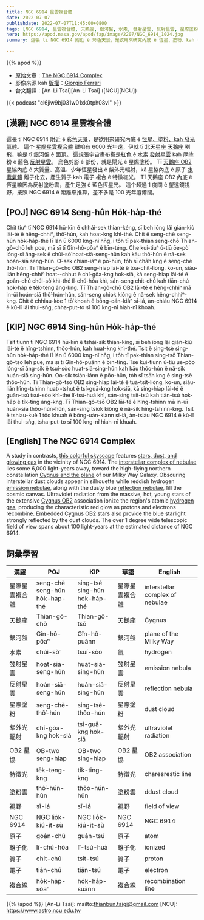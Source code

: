 ```yaml
---
title: NGC 6914 星雲複合體
date: 2022-07-07
publishdate: 2022-07-07T11:45:00+0800
tags: [NGC 6914, 星雲複合體, 天鵝座, 銀河盤, 水素, 發射星雲, 反射星雲, 星際塗粉, 紫外光輻射, 星協, OB2 星協, 特徵光, 塗粉雲, 視野, 離子化, 質子, 電子, 原子, 複合線]
hero: https://apod.nasa.gov/apod/fap/image/2207/NGC_6914_1024.jpg
summary: 這張 tī NGC 6914 附近 ê 彩色天景，是欲用來研究內底 ê 恆星、塗粉、kah 發光氣體。

---
```


{{% apod %}}

- 原始文章：[The NGC 6914 Complex](https://apod.nasa.gov/apod/ap220707.html)
- 影像來源 kah [版權][copyright]：[Giorgio Ferrari](https://www.astrobin.com/users/GiorgioFerrari/)
- 台文翻譯：[An-Li Tsai][An-Li Tsai] ([NCU][NCU])

{{< podcast "cl6jiw9bj031w01xk0tph08vl" >}}

## [漢羅] NGC 6914 星雲複合體
這張 tī NGC 6914 附近 ê [彩色天景][this colorful skyscape]，是欲用來研究內底 ê [恆星、塗粉、kah 發光氣體][stars, dust, and glowing gas]。
這个 [星際星雲複合體][interstellar complex of nebulae] 離咱有 6000 光年遠，伊就 tī 北天星座 [天鵝座][Cygnus and the plane] 咧飛，嘛是 tī 銀河盤 ê 面頂。
這規張宇宙畫布攏是紅色 ê 水素 [發射星雲][emission nebulae] kah 厚塗粉 ê 藍色 [反射星雲][reflection nebulae]。
烏色剪影 ê 部份，就是閘光 ê 星際塗粉。
Tī [天鵝座 OB2][Cygnus OB2] 星協內底 ê 大質量、高溫、少年恆星發出 ê 紫外光輻射，kā 星協內底 ê 原子 [水素氣體][hydrogen gas] 離子化去，產生質子 kah 電子 複合 ê 特徵紅光。
Tī 天鵝座 OB2 內底 ê 恆星嘛因為反射塗粉雲，產生足強 ê 藍色恆星光。
這个超過 1 度闊 ê 望遠鏡視野，按照 NGC 6914 ê 距離來推算，差不多是 100 光年遐爾闊。

## [POJ] NGC 6914 Seng-hûn Ho̍k-ha̍p-thé
Chit tiuⁿ tī NGC 6914 hū-kīn ê chhái-sek thian-kéng, sī beh iōng lâi gián-kiù lāi-té ê hêng-chhiⁿ, thô͘-hún, kah hoat-kng khì-thé.
Chit ê seng-chè seng-hûn ho̍k-ha̍p-thé lī lán ū 6000 kng-nî hn̄g, i to̍h tī pak-thian seng-chō Thian-gô-chō leh poe, mā sī tī Gîn-hô-pôaⁿ ê bīn-téng.
Che kui-tiuⁿ ú-tiū ōe-pò͘ lóng-sī âng-sek ê chúi-sò͘ hoat-siā-seng-hûn kah kāu thô͘-hún ê nâ-sek hoán-siā seng-hûn.
O͘-sek chián-iáⁿ ê pō͘-hūn, to̍h sī cha̍h kng ê seng-chè thô͘-hún.
Tī Thian-gô-chō OB2 seng-hiap lāi-té ê tōa-chit-liōng, ko-un, siàu-liân hêng-chhiⁿ hoat--chhut ê chí-gōa-kng hok-siā, kā seng-hiap lāi-té ê goân-chú chúi-sò͘ khì-thé lî-chú-hòa khì, sán-seng chit-chú kah tiān-chú hok-ha̍p ê te̍k-teng âng-kng.
Tī Thian-gô-chō OB2 lāi-té ê hêng-chhiⁿ mā in-ūi hoán-siā thô͘-hún-hûn, sán-seng chiok kiông ê nâ-sek hêng-chhiⁿ-kng.
Chit ê chhiau-kòe 1 tō͘ khoah ê bōng-oán-kiàⁿ sī-iá, àn-chiàu NGC 6914 ê kū-lî lâi thui-sǹg, chha-put-to sī 100 kng-nî hiah-nī khoah.


## [KIP] NGC 6914 Sing-hûn Ho̍k-ha̍p-thé
Tsit tiunn tī NGC 6914 hū-kīn ê tshái-sik thian-kíng, sī beh iōng lâi gián-kiù lāi-té ê hîng-tshinn, thôo-hún, kah huat-kng khì-thé.
Tsit ê sing-tsè sing-hûn ho̍k-ha̍p-thé lī lán ū 6000 kng-nî hn̄g, i to̍h tī pak-thian sing-tsō Thian-gô-tsō leh pue, mā sī tī Gîn-hô-puânn ê bīn-tíng.
Tse kui-tiunn ú-tiū uē-pòo lóng-sī âng-sik ê tsuí-sòo huat-siā-sing-hûn kah kāu thôo-hún ê nâ-sik huán-siā sing-hûn.
Oo-sik tsián-iánn ê pōo-hūn, to̍h sī tsa̍h kng ê sing-tsè thôo-hún.
Tī Thian-gô-tsō OB2 sing-hiap lāi-té ê tuā-tsit-liōng, ko-un, siàu-liân hîng-tshinn huat--tshut ê tsí-guā-kng hok-siā, kā sing-hiap lāi-té ê guân-tsú tsuí-sòo khì-thé lî-tsú-huà khì, sán-sing tsit-tsú kah tiān-tsú hok-ha̍p ê ti̍k-ting âng-kng.
Tī Thian-gô-tsō OB2 lāi-té ê hîng-tshinn mā in-uī huán-siā thôo-hún-hûn, sán-sing tsiok kiông ê nâ-sik hîng-tshinn-kng.
Tsit ê tshiau-kuè 1 tōo khuah ê bōng-uán-kiànn sī-iá, àn-tsiàu NGC 6914 ê kū-lî lâi thui-sǹg, tsha-put-to sī 100 kng-nî hiah-nī khuah.

## [English] The NGC 6914 Complex
A study in contrasts, [this colorful skyscape][this colorful skyscape] features [stars, dust, and glowing gas][stars, dust, and glowing gas] in the vicinity of NGC 6914.
The [interstellar complex of nebulae][interstellar complex of nebulae] lies some 6,000 light-years away, toward the high-flying northern constellation [Cygnus and the plane][Cygnus and the plane] of our Milky Way Galaxy.
Obscuring interstellar dust clouds appear in silhouette while reddish hydrogen [emission nebulae][emission nebulae], along with the dusty blue [reflection nebulae][reflection nebulae], fill the cosmic canvas.
Ultraviolet radiation from the massive, hot, young stars of the extensive [Cygnus OB2][Cygnus OB2] association ionize the region's atomic [hydrogen gas][hydrogen gas], producing the characteristic red glow as protons and electrons recombine.
Embedded Cygnus OB2 stars also provide the blue starlight strongly reflected by the dust clouds.
The over 1 degree wide telescopic field of view spans about 100 light-years at the estimated distance of NGC 6914.

## 詞彙學習

|漢羅|POJ|KIP|華語|English|
|-|-|-|-|-|
|星際星雲複合體|seng-chè seng-hûn ho̍k-ha̍p-thé|sing-tsè sing-hûn ho̍k-ha̍p-thé|星際星雲複合體|interstellar complex of nebulae|
|天鵝座|Thian-gô-chō|Thian-gô-tsō|天鵝座|Cygnus|
|銀河盤|Gîn-hô-pôaⁿ|Gîn-hô-puânn|銀河盤|plane of the Milky Way|
|水素|chúi-sò͘|tsuí-sòo|氫|hydrogen|
|發射星雲|hoat-siā-seng-hûn|huat-siā-sing-hûn|發射星雲|emission nebula|
|反射星雲|hoán-siā-seng-hûn|huán-siā-sing-hûn|反射星雲|reflection nebula|
|星際塗粉|seng-chè-thô͘-hún|sing-tsè-thôo-hún|星際塗粉|dust cloud|
|紫外光輻射|chí-gōa-kng hok-siā|tsí-guā-kng hok-siā|紫外光輻射|ultraviolet radiation|
|OB2 星協|OB-two seng-hiap|OB-two sing-hiap|OB2 星協|OB2 association|
|特徵光|te̍k-teng-kng|ti̍k-ting-kng|特徵光|charesrestic line|
|塗粉雲|thô͘-hún-hûn|thôo-hún-hûn|塗粉雲|ddust cloud|
|視野|sī-iá|sī-iá|視野|field of view|
|NGC 6914|NGC lio̍k-kiú-it-sù|NGC lio̍k-kiú-it-sù|NGC 6914|NGC 6914|
|原子|goân-chú|guân-tsú|原子|atom|
|離子化|lî-chú-hòa|lî-tsú-huà|離子化|ionized|
|質子|chit-chú|tsit-tsú|質子|proton|
|電子|tiān-chú|tiān-tsú|電子|electron|
|複合線|ho̍k-ha̍p-sòaⁿ|ho̍k-ha̍p-suànn|複合線|recombination line|

{{% /apod %}}
[An-Li Tsai]: mailto:thianbun.taigi@gmail.com
[NCU]: https://www.astro.ncu.edu.tw

[copyright]: https://apod.nasa.gov/apod/fap/lib/about_apod.html#srapply

[this colorful skyscape]:https://www.astrobin.com/5vlen5/
[stars, dust, and glowing gas]:https://science.nasa.gov/astrophysics/focus-areas/how-do-stars-form-and-evolve
[interstellar complex of nebulae]:http://pixinsight.com/gallery/NGC6914-CAHA/index.html
[Cygnus and the plane]:https://apod.nasa.gov/apod/ap070920.html
[emission nebulae]:http://astronomy.swin.edu.au/cosmos/E/Emission+Nebula
[reflection nebulae]:http://astronomy.swin.edu.au/cosmos/E/Reflection+Nebula
[Cygnus OB2]:http://arxiv.org/abs/1003.2463
[hydrogen gas]:https://apod.nasa.gov/apod/ap051223.html

